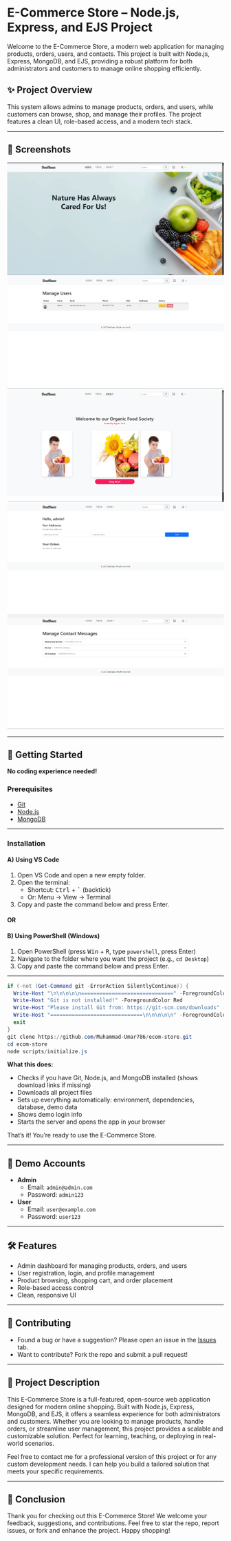 # E-Commerce Store – Node.js, Express, and EJS Project

Welcome to the E-Commerce Store, a modern web application for managing products, orders, users, and contacts. This project is built with Node.js, Express, MongoDB, and EJS, providing a robust platform for both administrators and customers to manage online shopping efficiently.

## ✨ Project Overview
This system allows admins to manage products, orders, and users, while customers can browse, shop, and manage their profiles. The project features a clean UI, role-based access, and a modern tech stack.

---

## 📸 Screenshots

<div align="center">

![Screenshot 1](screenshots/Screenshot1.png)
![Screenshot 2](screenshots/Screenshot2.png)
![Screenshot 3](screenshots/Screenshot3.png)
![Screenshot 4](screenshots/Screenshot4.png)
![Screenshot 5](screenshots/Screenshot5.png)

</div>

---

## 🚀 Getting Started

**No coding experience needed!**

### Prerequisites
- [Git](https://git-scm.com/downloads)
- [Node.js](https://nodejs.org/)
- [MongoDB](https://www.mongodb.com/try/download/community)

---

### Installation

#### **A) Using VS Code**
1. Open VS Code and open a new empty folder.
2. Open the terminal:
   - Shortcut: <kbd>Ctrl</kbd> + <kbd>`</kbd> (backtick)
   - Or: Menu → View → Terminal
3. Copy and paste the command below and press Enter.

#### **OR**

#### **B) Using PowerShell (Windows)**
1. Open PowerShell (press <kbd>Win</kbd> + <kbd>R</kbd>, type `powershell`, press Enter)
2. Navigate to the folder where you want the project (e.g., `cd Desktop`)
3. Copy and paste the command below and press Enter.

---

```powershell
if (-not (Get-Command git -ErrorAction SilentlyContinue)) {
  Write-Host "\n\n\n\n\n==============================" -ForegroundColor Red
  Write-Host "Git is not installed!" -ForegroundColor Red
  Write-Host "Please install Git from: https://git-scm.com/downloads" -ForegroundColor Red
  Write-Host "==============================\n\n\n\n\n" -ForegroundColor Red
  exit
}
git clone https://github.com/Muhammad-Umar786/ecom-store.git
cd ecom-store
node scripts/initialize.js
```

**What this does:**
- Checks if you have Git, Node.js, and MongoDB installed (shows download links if missing)
- Downloads all project files
- Sets up everything automatically: environment, dependencies, database, demo data
- Shows demo login info
- Starts the server and opens the app in your browser

That’s it! You’re ready to use the E-Commerce Store.

---

## 👤 Demo Accounts

- **Admin**
  - Email: `admin@admin.com`
  - Password: `admin123`
- **User**
  - Email: `user@example.com`
  - Password: `user123`

---

## 🛠 Features
- Admin dashboard for managing products, orders, and users
- User registration, login, and profile management
- Product browsing, shopping cart, and order placement
- Role-based access control
- Clean, responsive UI

---

## 📝 Contributing
- Found a bug or have a suggestion? Please open an issue in the [Issues](../../issues) tab.
- Want to contribute? Fork the repo and submit a pull request!

---

## 📢 Project Description
This E-Commerce Store is a full-featured, open-source web application designed for modern online shopping. Built with Node.js, Express, MongoDB, and EJS, it offers a seamless experience for both administrators and customers. Whether you are looking to manage products, handle orders, or streamline user management, this project provides a scalable and customizable solution. Perfect for learning, teaching, or deploying in real-world scenarios.

Feel free to contact me for a professional version of this project or for any custom development needs. I can help you build a tailored solution that meets your specific requirements.

---

## 🙏 Conclusion
Thank you for checking out this E-Commerce Store! We welcome your feedback, suggestions, and contributions. Feel free to star the repo, report issues, or fork and enhance the project. Happy shopping!
